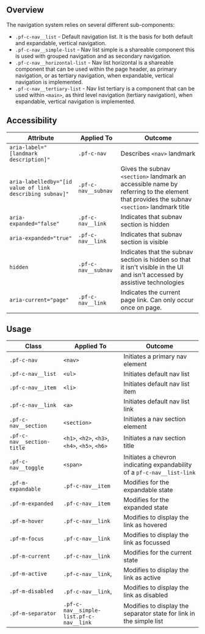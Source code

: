 ## Overview

The navigation system relies on several different sub-components: 

* `.pf-c-nav__list` - Default navigation list. It is the basis for both default and expandable, vertical navigation.
* `.pf-c-nav__simple-list` - Nav list simple is a shareable component this is used with grouped navigation and as secondary navigation.
* `.pf-c-nav__horizontal-list` - Nav list horizontal is a shareable component that can be used within the page header, as primary navigation, or as tertiary navigation, when expandable, vertical navigation is implemented.
* `.pf-c-nav__tertiary-list` - Nav list tertiary is a component that can be used within `<main>`, as third level navigation (tertiary navigation), when expandable, vertical navigation is implemented.

## Accessibility

| Attribute | Applied To | Outcome |
| -- | -- | -- |
| `aria-label="[landmark description]"` | `.pf-c-nav` |  Describes `<nav>` landmark |
| `aria-labelledby="[id value of link describing subnav]"` | `.pf-c-nav__subnav` |  Gives the subnav `<section>` landmark an accessible name by referring to the element that provides the subnav `<section>` landmark title |
| `aria-expanded="false"` | `.pf-c-nav__link` |  Indicates that subnav section is hidden |
| `aria-expanded="true"` | `.pf-c-nav__link` |  Indicates that subnav section is visible |
| `hidden` | `.pf-c-nav__subnav` |  Indicates that the subnav section is hidden so that it isn't visible in the UI and isn't accessed by assistive technologies |
| `aria-current="page"` | `.pf-c-nav__link` |  Indicates the current page link. Can only occur once on page. |


## Usage

| Class | Applied To | Outcome |
| -- | -- | -- |
| `.pf-c-nav`                           | `<nav>`                                 | Initiates a primary nav element |
| `.pf-c-nav__list`                     | `<ul>`                                  | Initiates default nav list |
| `.pf-c-nav__item`                     | `<li>`                                  | Initiates default nav list item |
| `.pf-c-nav__link`                     | `<a>`                                   | Initiates default nav list link |
| `.pf-c-nav__section`                  | `<section>`                             | Initiates a nav section element |
| `.pf-c-nav__section-title`            | `<h1>`, `<h2>`, `<h3>`, `<h4>`, `<h5>`, `<h6>`                        | Initiates a nav section title |
| `.pf-c-nav__toggle`                    | `<span>`                                | Initiates a chevron indicating expandability of a `pf-c-nav__list-link` |
| `.pf-m-expandable`                    | `.pf-c-nav__item`                       | Modifies for the expandable state |
| `.pf-m-expanded`                      | `.pf-c-nav__item`                       | Modifies for the expanded state |
| `.pf-m-hover`                         | `.pf-c-nav__link`                       | Modifies to display the link as hovered |
| `.pf-m-focus`                         | `.pf-c-nav__link`                       | Modifies to display the link as focussed |
| `.pf-m-current`                       | `.pf-c-nav__link`                       | Modifies for the current state |
| `.pf-m-active`                        | `.pf-c-nav__link`,                      | Modifies to display the link as active |
| `.pf-m-disabled`                      | `.pf-c-nav__link`,                      | Modifies to display the link as disabled |
| `.pf-m-separator`                    | `.pf-c-nav__simple-list.pf-c-nav__link`                       | Modifies to display the separator state for link in the simple list |
